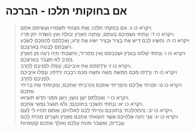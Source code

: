 # אם בחוקותי תלכו - הברכה

> ויקרא כו ג: אִם בְּחֻקֹּתַי תֵּלֵכוּ; וְאֶת מִצְוֹתַי תִּשְׁמְרוּ וַעֲשִׂיתֶם אֹתָם.  
> ויקרא כו ד: וְנָתַתִּי גִשְׁמֵיכֶם בְּעִתָּם; וְנָתְנָה הָאָרֶץ יְבוּלָהּ וְעֵץ הַשָּׂדֶה יִתֵּן פִּרְיוֹ.  
> ויקרא כו ה: וְהִשִּׂיג לָכֶם דַּיִשׁ אֶת בָּצִיר וּבָצִיר יַשִּׂיג אֶת זָרַע; וַאֲכַלְתֶּם לַחְמְכֶם לָשֹׂבַע וִישַׁבְתֶּם לָבֶטַח בְּאַרְצְכֶם.  
> ויקרא כו ו: וְנָתַתִּי שָׁלוֹם בָּאָרֶץ וּשְׁכַבְתֶּם וְאֵין מַחֲרִיד; וְהִשְׁבַּתִּי חַיָּה רָעָה מִן הָאָרֶץ וְחֶרֶב לֹא תַעֲבֹר בְּאַרְצְכֶם.  
> ויקרא כו ז: וּרְדַפְתֶּם אֶת אֹיְבֵיכֶם; וְנָפְלוּ לִפְנֵיכֶם לֶחָרֶב.  
> ויקרא כו ח: וְרָדְפוּ מִכֶּם חֲמִשָּׁה מֵאָה וּמֵאָה מִכֶּם רְבָבָה יִרְדֹּפוּ; וְנָפְלוּ אֹיְבֵיכֶם לִפְנֵיכֶם לֶחָרֶב.  
> ויקרא כו ט: וּפָנִיתִי אֲלֵיכֶם וְהִפְרֵיתִי אֶתְכֶם וְהִרְבֵּיתִי אֶתְכֶם; וַהֲקִימֹתִי אֶת בְּרִיתִי אִתְּכֶם.  
> ויקרא כו י: וַאֲכַלְתֶּם יָשָׁן נוֹשָׁן; וְיָשָׁן מִפְּנֵי חָדָשׁ תּוֹצִיאוּ.  
> ויקרא כו יא: וְנָתַתִּי מִשְׁכָּנִי בְּתוֹכְכֶם; וְלֹא תִגְעַל נַפְשִׁי אֶתְכֶם.  
> ויקרא כו יב: וְהִתְהַלַּכְתִּי בְּתוֹכְכֶם וְהָיִיתִי לָכֶם לֵאלֹהִים; וְאַתֶּם תִּהְיוּ לִי לְעָם.  
> ויקרא כו יג: אֲנִי יְהוָה אֱלֹהֵיכֶם אֲשֶׁר הוֹצֵאתִי אֶתְכֶם מֵאֶרֶץ מִצְרַיִם מִהְיֹת לָהֶם עֲבָדִים; וָאֶשְׁבֹּר מֹטֹת עֻלְּכֶם וָאוֹלֵךְ אֶתְכֶם קוֹמְמִיּוּת.   
 

